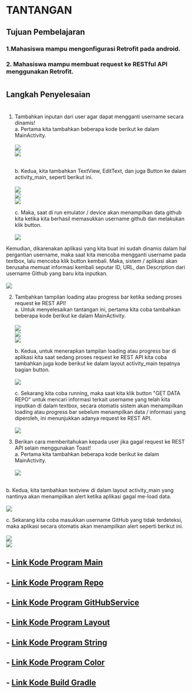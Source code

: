 # TANTANGAN

## Tujuan Pembelajaran

### 1.Mahasiswa mampu mengonfigurasi Retrofit pada android.
### 2.  Mahasiswa mampu membuat request ke RESTful API menggunakan Retrofit. 
#

## Langkah Penyelesaian

#

1. Tambahkan inputan dari user agar dapat mengganti username secara dinamis!<br>
a. Pertama kita tambahkan beberapa kode berikut ke dalam MainActivity.<br><br>
<img src="img/langkah21.png"><br>
<img src="img/langkah22.png"><br><br>

   b. Kedua, kita tambahkan TextView, EditText, dan juga Button ke dalam activity_main, seperti berikut ini.<br><br>
<img src="img/langkah23.png"><br>
<img src="img/langkah24.png"><br>
<img src="img/langkah25.png"><br>
   
    c. Maka, saat di run emulator / device akan menampilkan data github kita ketika kita berhasil memasukkan username github dan melakukan klik button. 
<br><br>
<img src="img/langkah26.png"><br>

Kemudian, dikarenakan aplikasi yang kita buat ini sudah dinamis dalam hal pergantian username, maka saat kita mencoba mengganti username pada textbox, lalu mencoba klik button kembali. Maka, sistem / aplikasi akan berusaha memuat informasi kembali seputar ID, URL, dan Description dari username Github yang baru kita inputkan.<br><br>
<img src="img/langkah27.png"><br>

2. Tambahkan tampilan loading atau progress bar ketika sedang proses request ke REST API!<br>
a. Untuk menyelesaikan tantangan ini, pertama kita coba tambahkan beberapa kode berikut ke dalam MainActivity.<br><br>
<img src="img/langkah29.png"><br>
<img src="img/langkah30.png"><br>
<img src="img/langkah31.png"><br>

   b. Kedua, untuk menerapkan tampilan loading atau progress bar di aplikasi kita saat sedang proses request ke REST API kita coba tambahkan juga kode berikut ke dalam layout activity_main tepatnya bagian button.<br><br>
<img src="img/langkah32.png"><br>

    c. Sekarang kita coba running, maka saat kita klik button "GET DATA REPO" untuk mencari informasi terkait username yang telah kita inputkan di dalam textbox, secara otomatis sistem akan menampilkan loading atau progress bar sebelum menampilkan data / informasi yang diperoleh, ini menunjukkan adanya request ke REST API.<br><br>
<img src="img/langkah28.png"><br> 

3. Berikan  cara  memberitahukan  kepada  user  jika  gagal  request  ke  REST  API  selain menggunakan Toast!<br>
a. Pertama kita tambahkan beberapa kode berikut ke dalam MainActivity.<br><br>
<img src="img/langkah33.png"><br><br>

 b. Kedua, kita tambahkan textview di dalam layout activity_main yang nantinya akan menampilkan alert ketika aplikasi gagal me-load data.<br><br>
<img src="img/langkah34.png"><br>

 c. Sekarang kita coba masukkan username GitHub yang tidak terdeteksi, maka aplikasi secara otomatis akan menampilkan alert seperti berikut ini.<br><br>
<img src="img/langkah35.png"><br> 
<img src="img/langkah36.png"><br> 


## -   [Link Kode Program Main](../../src/project/10_retrofit2/app/src/main/java/org/aplas/latihanretrofitnew/MainActivity.java)
## -   [Link Kode Program Repo](../../src/project/10_retrofit2/app/src/main/java/org/aplas/latihanretrofitnew/models/Repo.java)
## -   [Link Kode Program GitHubService](../../src/project/10_retrofit2/app/src/main/java/org/aplas/latihanretrofitnew/services/GitHubService.java)
## -   [Link Kode Program Layout](../../src/project/10_retrofit2/app/src/main/res/layout/activity_main.xml)
## -   [Link Kode Program String](../../src/project/10_retrofit2/app/src/main/res/values/strings.xml)
## -   [Link Kode Program Color](../../src/project/10_retrofit2/app/src/main/res/values/colors.xml)
## -   [Link Kode Build Gradle](../../src/project/10_retrofit2/app/build.gradle)

 
